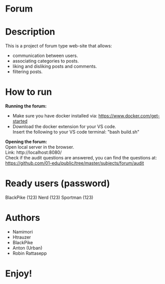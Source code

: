 # Forum

# Description
This is a project of forum type web-site that allows:
 - communication between users.
 - associating categories to posts.
 - liking and disliking posts and comments.
 - filtering posts.

# How to run
**Running the forum:** <br>
- Make sure you have docker installed via:
https://www.docker.com/get-started <br>
- Download the docker extension for your VS code. <br>
Insert the following to your VS code terminal:
"bash build.sh" <br>

**Opening the forum:** <br>
Open local server in the browser. <br>
Link: http://localhost:8080/ <br>
Check if the audit questions are answered, you can find the questions at: <br>
https://github.com/01-edu/public/tree/master/subjects/forum/audit

# Ready users (password)
BlackPike (123)
Nerd (123)
Sportman (123)

# Authors
 * Namimori 
 * Htrauzer
 * BlackPike 
 * Anton (Urban)
 * Robin Rattasepp

# Enjoy!